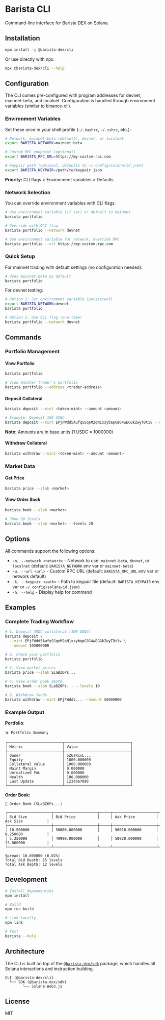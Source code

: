 # Barista CLI

Command-line interface for Barista DEX on Solana.

## Installation

```bash
npm install -g @barista-dex/cli
```

Or use directly with npx:

```bash
npx @barista-dex/cli --help
```

## Configuration

The CLI comes pre-configured with program addresses for devnet, mainnet-beta, and localnet. Configuration is handled through environment variables (similar to binance-cli).

### Environment Variables

Set these once in your shell profile (`~/.bashrc`, `~/.zshrc`, etc.):

```bash
# Network: mainnet-beta (default), devnet, or localnet
export BARISTA_NETWORK=mainnet-beta

# Custom RPC endpoint (optional)
export BARISTA_RPC_URL=https://my-custom-rpc.com

# Keypair path (optional, defaults to ~/.config/solana/id.json)
export BARISTA_KEYPAIR=/path/to/keypair.json
```

**Priority:** CLI flags > Environment variables > Defaults

### Network Selection

You can override environment variables with CLI flags:

```bash
# Use environment variable (if set) or default to mainnet
barista portfolio

# Override with CLI flag
barista portfolio --network devnet

# Use environment variable for network, override RPC
barista portfolio --url https://my-custom-rpc.com
```

### Quick Setup

For mainnet trading with default settings (no configuration needed):
```bash
# Uses mainnet-beta by default
barista portfolio
```

For devnet testing:
```bash
# Option 1: Set environment variable (persistent)
export BARISTA_NETWORK=devnet
barista portfolio

# Option 2: Use CLI flag (one-time)
barista portfolio --network devnet
```

## Commands

### Portfolio Management

#### View Portfolio
```bash
barista portfolio

# View another trader's portfolio
barista portfolio --address <trader-address>
```

#### Deposit Collateral
```bash
barista deposit --mint <token-mint> --amount <amount>

# Example: Deposit 100 USDC
barista deposit --mint EPjFWdd5AufqSSqeM2qN1xzybapC8G4wEGGkZwyTDt1v --amount 100000000
```

**Note:** Amounts are in base units (1 USDC = 1000000)

#### Withdraw Collateral
```bash
barista withdraw --mint <token-mint> --amount <amount>
```

### Market Data

#### Get Price
```bash
barista price --slab <market>
```

#### View Order Book
```bash
barista book --slab <market>

# Show 20 levels
barista book --slab <market> --levels 20
```

## Options

All commands support the following options:

- `-n, --network <network>` - Network to use: `mainnet-beta`, `devnet`, or `localnet` (default: `BARISTA_NETWORK` env var or `mainnet-beta`)
- `-u, --url <url>` - Custom RPC URL (default: `BARISTA_RPC_URL` env var or network default)
- `-k, --keypair <path>` - Path to keypair file (default: `BARISTA_KEYPAIR` env var or `~/.config/solana/id.json`)
- `-h, --help` - Display help for command

## Examples

### Complete Trading Workflow

```bash
# 1. Deposit USDC collateral (100 USDC)
barista deposit \
  --mint EPjFWdd5AufqSSqeM2qN1xzybapC8G4wEGGkZwyTDt1v \
  --amount 100000000

# 2. Check your portfolio
barista portfolio

# 3. View market prices
barista price --slab SLaBZ6Ps...

# 4. View order book depth
barista book --slab SLaBZ6Ps... --levels 10

# 5. Withdraw funds
barista withdraw --mint EPjFWdd5... --amount 50000000
```

### Example Output

**Portfolio:**
```
📊 Portfolio Summary

┌─────────────────────────┬──────────────────────────────┐
│ Metric                  │ Value                        │
├─────────────────────────┼──────────────────────────────┤
│ Owner                   │ 5Z6sRxvL...                  │
│ Equity                  │ 1000.000000                  │
│ Collateral Value        │ 1000.000000                  │
│ Maint Margin            │ 0.000000                     │
│ Unrealized PnL          │ 0.000000                     │
│ Health                  │ 100.000000                   │
│ Last Update             │ 1234567890                   │
└─────────────────────────┴──────────────────────────────┘
```

**Order Book:**
```
📖 Order Book (SLaBZ6Ps...)

┌────────────────────┬────────────────────┬─────┬────────────────────┬────────────────────┐
│ Bid Size           │ Bid Price          │     │ Ask Price          │ Ask Size           │
├────────────────────┼────────────────────┼─────┼────────────────────┼────────────────────┤
│ 10.500000          │ 50000.000000       │     │ 50010.000000       │ 8.250000           │
│ 5.250000           │ 49990.000000       │     │ 50020.000000       │ 12.000000          │
└────────────────────┴────────────────────┴─────┴────────────────────┴────────────────────┘

Spread: 10.000000 (0.02%)
Total Bid Depth: 15 levels
Total Ask Depth: 12 levels
```

## Development

```bash
# Install dependencies
npm install

# Build
npm run build

# Link locally
npm link

# Test
barista --help
```

## Architecture

The CLI is built on top of the [`@barista-dex/sdk`](https://www.npmjs.com/package/@barista-dex/sdk) package, which handles all Solana interactions and instruction building.

```
CLI (@barista-dex/cli)
  └── SDK (@barista-dex/sdk)
        └── Solana Web3.js
```

## License

MIT
